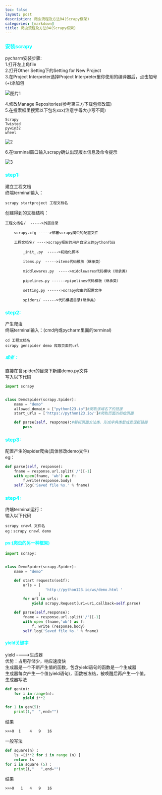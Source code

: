 ```yaml
---
toc: false
layout: post
description: 爬虫流程及方法04(Scrapy框架)
categories: [markdown]
title: 爬虫流程及方法04(Scrapy框架)
---
```

### <font color=cyan>安装scrapy</font>

pycharm安装步骤:  
1.打开左上角file  
2.打开Other Setting下的Setting for New Project  
3.在Project Interpreter选择Project Interpreter里你使用的编译器后，点击加号(+)添加包  

![图片1](https://pic.liesio.com/2020/04/17/50187a9d453a1.png)  

4.修改Manage Repositories(参考第三方下载包修改篇)  
5.在搜索框里搜索以下包名xxx(注意字母大小写不同)
```
Scrapy
Twisted
pywin32
wheel
```
![2](https://pic.liesio.com/2020/04/17/5a07d6374190d.png)

6.在terminal窗口输入scrapy确认出现版本信息及命令提示  

![3](https://pic.liesio.com/2020/04/17/47c822b71eabc.png)
### <font color=cyan>step1:</font>
建立工程文档  
终端terminal输入：  

```
scrapy startproject 工程文档名
```


创建得到的文档结构：

    工程文档名/  ----->外层目录

        scrapy.cfg ----->部署scrapy爬虫的配置文件

        工程文档名/ ---->scrapy框架的用户自定义的python代码

            _init_.py  ----->初始化脚本

            items.py  ----->items代码模块（继承类）

            middlewares.py  ----->middlewares代码模块（继承类）

            pipelines.py ------>pipelines代码模板（继承类）

            setting.py ------>scrapy爬虫的配置文件

            spiders/ ------>代码模板目录(继承类)

### <font color=cyan>step2:</font>

产生爬虫  
终端terminal输入：(cmd内或pycharm里面的terminal)  

```
cd 工程文档名
scrapy genspider demo 爬取页面的url
```

##### <font color=cyan>或者：</font>

直接在含spider的目录下新建demo.py文件  
写入以下代码
```python
import scrapy


class DemoSpider(scrapy.Spider):
    name = "demo"
    allowed_domain = ["python123.io"]#爬取该域名下的链接
    start_urls = ['https://python123.io/']#爬取页面的初始页面

    def parse(self, response):#解析页面方法类，形成字典类型或发现新链接
        pass
```

### <font color=cyan>step3:</font>
配置产生的spider爬虫(具体修改demo文件)  
eg：
```python    
def parse(self, response):
    fname = response.url.split('/')[-1]
    with open(fname, 'wb') as f:
        f.write(response.body)
    self.log('Saved file %s.' % fname)
```
### <font color=cyan>step4:</font>

终端terminal运行：  
输入以下代码  

```
scrapy crawl 文件名
eg：scrapy crawl demo
```

#### <font color=cyan>ps:(爬虫的另一种框架)</font>
```python
import scrapy:


class DemoSpider(scrapy.Spider):
    name = "demo"

    def start requests(se1f):
        urls = [
                  'http://python123.io/ws/demo.html '
               ]
        for url in urls:
            yield scrapy.Request(ur1=ur1,callback=self.parse)

    def parse(self,response):
        fname = response.url.split('/')[-1]
        with open (fname,'wb') as f:
            f. write (response.body)
        self.log('Saved file %s.' % fname)
```
#### <font color=cyan>yield关键字</font>

yield ---->生成器  
优势：占用存储少，响应速度快  
生成器是一个不断产生值的函数，包含yield语句的函数是一个生成器  
生成器每次产生一个值(yield语句)，函数被冻结，被唤醒后再产生一个值。  
生成器写法  
```python
def gen(n):
    for i in range(n):
        yield i**2

for 1 in gen(5):
    print(1,"  ",end="")
```
结果
```
>>>0  1    4   9   16
```
一般写法  
```python
def square(n) :
    ls =[i**2 for i in range (n) ]
    return ls
for i in square (5) :
    print(i,"   ",end="")
```
结果  
```
>>>0   1   4   9   16
```



